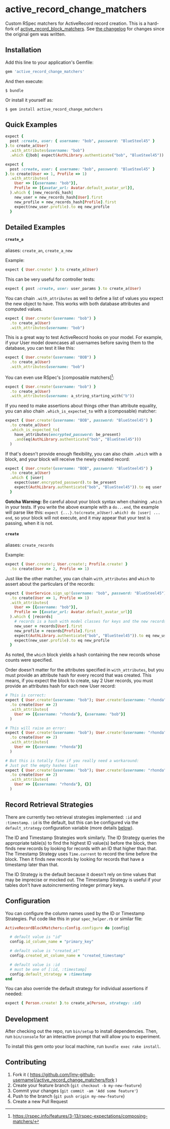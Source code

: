 # active_record_change_matchers

Custom RSpec matchers for ActiveRecord record creation.
This is a hard-fork of [active_record_block_matchers](https://github.com/nwallace/active_record_block_matchers). See [the changelog](CHANGELOG.md) for changes since the original gem was written.

## Installation

Add this line to your application's Gemfile:

```ruby
gem 'active_record_change_matchers'
```

And then execute:

    $ bundle

Or install it yourself as:

    $ gem install active_record_change_matchers

## Quick Examples

```ruby
expect {
  post :create, user: { username: "bob", password: "BlueSteel45" }
}.to create_a(User)
  .with_attributes(username: "bob")
  .which {|bob| expect(AuthLibrary.authenticate("bob", "BlueSteel45")).to eq bob }

expect {
  post :create, user: { username: "bob", password: "BlueSteel45" }
}.to create(User => 1, Profile => 1)
  .with_attributes(
    User => [{username: "bob"}],
    Profile => [{avatar_url: Avatar.default_avatar_url}],
  ).which { |new_records_hash|
    new_user = new_records_hash[User].first
    new_profile = new_records_hash[Profile].first
    expect(new_user.profile).to eq new_profile
  }
```

## Detailed Examples

#### `create_a`

aliases: `create_an`, `create_a_new`

Example:

```ruby
expect { User.create! }.to create_a(User)
```

This can be very useful for controller tests:

```ruby
expect { post :create, user: user_params }.to create_a(User)
```

You can chain `.with_attributes` as well to define a list of values you expect the new object to have.  This works with both database attributes and computed values.

```ruby
expect { User.create!(username: "bob") }
  .to create_a(User)
  .with_attributes(username: "bob")
```

This is a great way to test ActiveReocrd hooks on your model.  For example, if your User model downcases all usernames before saving them to the database, you can test it like this:

```ruby
expect { User.create!(username: "BOB") }
  .to create_a(User)
  .with_attributes(username: "bob")
```

You can even use RSpec's [composable matchers][^1]:

```ruby
expect { User.create!(username: "bob") }
  .to create_a(User)
  .with_attributes(username: a_string_starting_with("b"))
```

If you need to make assertions about things other than attribute equality, you can also chain `.which_is_expected_to` with a (composable) matcher:

```ruby
expect { User.create!(username: "BOB", password: "BlueSteel45") }
  .to create_a(User)
  .which_is_expected_to(
    have_attributes(encrypted_password: be_present)
    .and(eq(AuthLibrary.authenticate("bob", "BlueSteel45")))
  )
```

If that's doesn't provide enough flexibility, you can also chain `.which` with a block, and your block will receive the newly created record:

```ruby
expect { User.create!(username: "BOB", password: "BlueSteel45") }
  .to create_a(User)
  .which { |user|
    expect(user.encrypted_password).to be_present
    expect(AuthLibrary.authenticate("bob", "BlueSteel45")).to eq user
  }
```

**Gotcha Warning:** Be careful about your block syntax when chaining `.which` in your tests. If you write the above example with a `do...end`, the example will parse like this: `expect {...}.to(create_a(User).which) do |user| ... end`, so your block will not execute, and it may appear that your test is passing, when it is not.

#### `create`

aliases: `create_records`

Example:

```ruby
expect { User.create!; User.create!; Profile.create! }
  .to create(User => 2, Profile => 1)
```

Just like the other matcher, you can chain `with_attributes` and `which` to assert about the particulars of the records:

```ruby
expect { UserService.sign_up!(username: "bob", password: "BlueSteel45") }
  .to create(User => 1, Profile => 1)
  .with_attributes(
    User => [{username: "bob"}],
    Profile => [{avatar_url: Avatar.default_avatar_url}]
  ).which { |records|
    # records is a hash with model classes for keys and the new records for values
    new_user = records[User].first
    new_profile = records[Profile].first
    expect(AuthLibrary.authenticate("bob", "BlueSteel45")).to eq new_user
    expect(new_user.profile).to eq new_profile
  }
```

As noted, the `which` block yields a hash containing the new records whose counts were specified.

Order doesn't matter for the attributes specified in `with_attributes`, but you must provide an attribute hash for every record that was created. This means, if you expect the block to create, say 2 User records, you must provide an attributes hash for each new User record:

```ruby
# This is correct:
expect { User.create!(username: "bob"); User.create!(username: "rhonda") }
  .to create(User => 2)
  .with_attributes(
    User => [{username: "rhonda"}, {username: "bob"}]
  )

# This will raise an error:
expect { User.create!(username: "bob"); User.create!(username: "rhonda") }
  .to create(User => 2)
  .with_attributes(
    User => [{username: "rhonda"}]
  )

# But this is totally fine if you really need a workaround:
# Just put the empty hashes last
expect { User.create!(username: "bob"); User.create!(username: "rhonda") }
  .to create(User => 2)
  .with_attributes(
    User => [{username: "rhonda"}, {}]
  )
```

## Record Retrieval Strategies

There are currently two retrieval strategies implemented: `:id` and `:timestamp`. `:id` is the default, but this can be configured via the `default_strategy` configuration variable (more details [below](#configuration)).

The ID and Timestamp Strategies work similarly. The ID Strategy queries the appropriate table(s) to find the highest ID value(s) before the block, then finds new records by looking for records with an ID that higher than that. The Timestamp Strategy uses `Time.current` to record the time before the block. Then it finds new records by looking for records that have a timestamp later than that.

The ID Strategy is the default because it doesn't rely on time values that may be imprecise or mocked out. The Timestamp Strategy is useful if your tables don't have autoincrementing integer primary keys.

## Configuration

You can configure the column names used by the ID or Timestamp Strategies. Put code like this in your `spec_helper.rb` or similar file:

```ruby
ActiveRecordBlockMatchers::Config.configure do |config|

  # default value is "id"
  config.id_column_name = "primary_key"

  # default value is "created_at"
  config.created_at_column_name = "created_timestamp"

  # default value is :id
  # must be one of [:id, :timestamp]
  config.default_strategy = :timestamp
end
```

You can also override the default strategy for individual assertions if needed:

```ruby
expect { Person.create! }.to create_a(Person, strategy: :id)
```


## Development

After checking out the repo, run `bin/setup` to install dependencies. Then, run `bin/console` for an interactive prompt that will allow you to experiment.

To install this gem onto your local machine, run `bundle exec rake install`.

## Contributing

1. Fork it ( https://github.com/[my-github-username]/active_record_change_matchers/fork )
2. Create your feature branch (`git checkout -b my-new-feature`)
3. Commit your changes (`git commit -am 'Add some feature'`)
4. Push to the branch (`git push origin my-new-feature`)
5. Create a new Pull Request


[^1]: https://rspec.info/features/3-13/rspec-expectations/composing-matchers/
